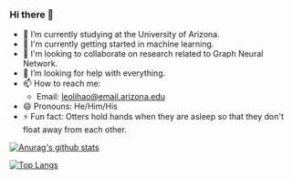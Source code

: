 ### Hi there 👋

- 🔭 I’m currently studying at the University of Arizona.
- 🌱 I'm currently getting started in machine learning.
- 👯 I'm looking to collaborate on research related to Graph Neural Network.
- 🤔 I’m looking for help with everything.
- 📫 How to reach me: 
  - Email: leolihao@email.arizona.edu
- 😄 Pronouns: He/Him/His
- ⚡ Fun fact: Otters hold hands when they are asleep so that they don't float away from each other.

[![Anurag's github stats](https://github-readme-stats.vercel.app/api?username=usleolihao&show_icons=true&theme=radical)](https://github.com/anuraghazra/github-readme-stats)

[![Top Langs](https://github-readme-stats.vercel.app/api/top-langs/?username=usleolihao&layout=compact&show_icons=true&theme=radical)](https://github.com/anuraghazra/github-readme-stats)

